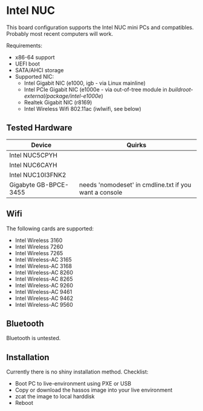 # Intel NUC

This board configuration supports the Intel NUC mini PCs and compatibles. 
Probably most recent computers will work.

Requirements:
- x86-64 support
- UEFI boot
- SATA/AHCI storage
- Supported NIC:
  - Intel Gigabit NIC (e1000, igb - via Linux mainline)
  - Intel PCIe Gigabit NIC (e1000e - via out-of-tree module in *buildroot-external/package/intel-e1000e*)
  - Realtek Gigabit NIC (r8169)
  - Intel Wireless Wifi 802.11ac (iwlwifi, see below)

## Tested Hardware

| Device | Quirks | 
|--------|-----------|
| Intel NUC5CPYH |  |
| Intel NUC6CAYH |  |
| Intel NUC10I3FNK2 |  |
| Gigabyte GB-BPCE-3455 | needs 'nomodeset' in cmdline.txt if you want a console |


## Wifi

The following cards are supported:

- Intel Wireless 3160
- Intel Wireless 7260
- Intel Wireless 7265
- Intel Wireless-AC 3165
- Intel Wireless-AC 3168
- Intel Wireless-AC 8260
- Intel Wireless-AC 8265
- Intel Wireless-AC 9260
- Intel Wireless-AC 9461
- Intel Wireless-AC 9462
- Intel Wireless-AC 9560

## Bluetooth

Bluetooth is untested.

## Installation

Currently there is no shiny installation method. Checklist:
- Boot PC to live-environment using PXE or USB
- Copy or download the hassos image into your live environment
- zcat the image to local harddisk
- Reboot

